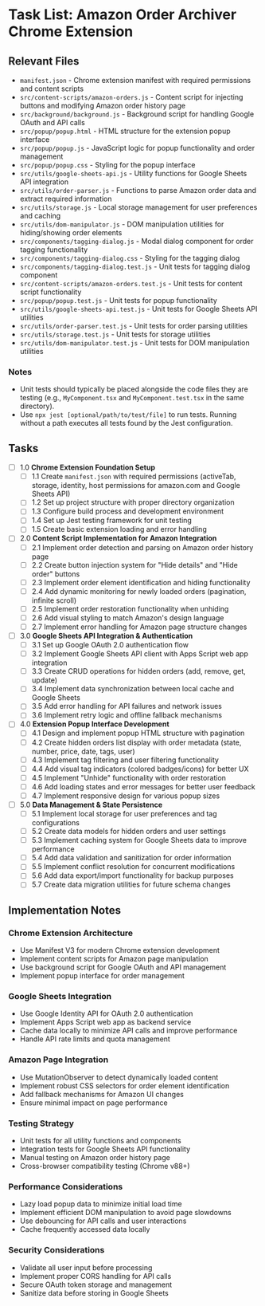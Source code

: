 # Task List: Amazon Order Archiver Chrome Extension

## Relevant Files

- `manifest.json` - Chrome extension manifest with required permissions and content scripts
- `src/content-scripts/amazon-orders.js` - Content script for injecting buttons and modifying Amazon order history page
- `src/background/background.js` - Background script for handling Google OAuth and API calls
- `src/popup/popup.html` - HTML structure for the extension popup interface
- `src/popup/popup.js` - JavaScript logic for popup functionality and order management
- `src/popup/popup.css` - Styling for the popup interface
- `src/utils/google-sheets-api.js` - Utility functions for Google Sheets API integration
- `src/utils/order-parser.js` - Functions to parse Amazon order data and extract required information
- `src/utils/storage.js` - Local storage management for user preferences and caching
- `src/utils/dom-manipulator.js` - DOM manipulation utilities for hiding/showing order elements
- `src/components/tagging-dialog.js` - Modal dialog component for order tagging functionality
- `src/components/tagging-dialog.css` - Styling for the tagging dialog
- `src/components/tagging-dialog.test.js` - Unit tests for tagging dialog component
- `src/content-scripts/amazon-orders.test.js` - Unit tests for content script functionality
- `src/popup/popup.test.js` - Unit tests for popup functionality
- `src/utils/google-sheets-api.test.js` - Unit tests for Google Sheets API utilities
- `src/utils/order-parser.test.js` - Unit tests for order parsing utilities
- `src/utils/storage.test.js` - Unit tests for storage utilities
- `src/utils/dom-manipulator.test.js` - Unit tests for DOM manipulation utilities

### Notes

- Unit tests should typically be placed alongside the code files they are testing (e.g., `MyComponent.tsx` and `MyComponent.test.tsx` in the same directory).
- Use `npx jest [optional/path/to/test/file]` to run tests. Running without a path executes all tests found by the Jest configuration.

## Tasks

- [ ] 1.0 **Chrome Extension Foundation Setup**
  - [ ] 1.1 Create `manifest.json` with required permissions (activeTab, storage, identity, host permissions for amazon.com and Google Sheets API)
  - [ ] 1.2 Set up project structure with proper directory organization
  - [ ] 1.3 Configure build process and development environment
  - [ ] 1.4 Set up Jest testing framework for unit testing
  - [ ] 1.5 Create basic extension loading and error handling

- [ ] 2.0 **Content Script Implementation for Amazon Integration**
  - [ ] 2.1 Implement order detection and parsing on Amazon order history page
  - [ ] 2.2 Create button injection system for "Hide details" and "Hide order" buttons
  - [ ] 2.3 Implement order element identification and hiding functionality
  - [ ] 2.4 Add dynamic monitoring for newly loaded orders (pagination, infinite scroll)
  - [ ] 2.5 Implement order restoration functionality when unhiding
  - [ ] 2.6 Add visual styling to match Amazon's design language
  - [ ] 2.7 Implement error handling for Amazon page structure changes

- [ ] 3.0 **Google Sheets API Integration & Authentication**
  - [ ] 3.1 Set up Google OAuth 2.0 authentication flow
  - [ ] 3.2 Implement Google Sheets API client with Apps Script web app integration
  - [ ] 3.3 Create CRUD operations for hidden orders (add, remove, get, update)
  - [ ] 3.4 Implement data synchronization between local cache and Google Sheets
  - [ ] 3.5 Add error handling for API failures and network issues
  - [ ] 3.6 Implement retry logic and offline fallback mechanisms

- [ ] 4.0 **Extension Popup Interface Development**
  - [ ] 4.1 Design and implement popup HTML structure with pagination
  - [ ] 4.2 Create hidden orders list display with order metadata (state, number, price, date, tags, user)
  - [ ] 4.3 Implement tag filtering and user filtering functionality
  - [ ] 4.4 Add visual tag indicators (colored badges/icons) for better UX
  - [ ] 4.5 Implement "Unhide" functionality with order restoration
  - [ ] 4.6 Add loading states and error messages for better user feedback
  - [ ] 4.7 Implement responsive design for various popup sizes

- [ ] 5.0 **Data Management & State Persistence**
  - [ ] 5.1 Implement local storage for user preferences and tag configurations
  - [ ] 5.2 Create data models for hidden orders and user settings
  - [ ] 5.3 Implement caching system for Google Sheets data to improve performance
  - [ ] 5.4 Add data validation and sanitization for order information
  - [ ] 5.5 Implement conflict resolution for concurrent modifications
  - [ ] 5.6 Add data export/import functionality for backup purposes
  - [ ] 5.7 Create data migration utilities for future schema changes

## Implementation Notes

### Chrome Extension Architecture
- Use Manifest V3 for modern Chrome extension development
- Implement content scripts for Amazon page manipulation
- Use background script for Google OAuth and API management
- Implement popup interface for order management

### Google Sheets Integration
- Use Google Identity API for OAuth 2.0 authentication
- Implement Apps Script web app as backend service
- Cache data locally to minimize API calls and improve performance
- Handle API rate limits and quota management

### Amazon Page Integration
- Use MutationObserver to detect dynamically loaded content
- Implement robust CSS selectors for order element identification
- Add fallback mechanisms for Amazon UI changes
- Ensure minimal impact on page performance

### Testing Strategy
- Unit tests for all utility functions and components
- Integration tests for Google Sheets API functionality
- Manual testing on Amazon order history page
- Cross-browser compatibility testing (Chrome v88+)

### Performance Considerations
- Lazy load popup data to minimize initial load time
- Implement efficient DOM manipulation to avoid page slowdowns
- Use debouncing for API calls and user interactions
- Cache frequently accessed data locally

### Security Considerations
- Validate all user input before processing
- Implement proper CORS handling for API calls
- Secure OAuth token storage and management
- Sanitize data before storing in Google Sheets
